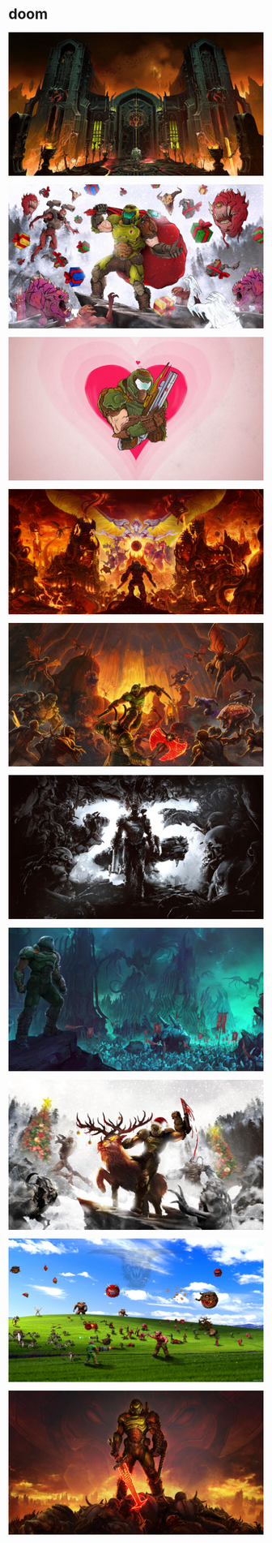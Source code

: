 # doom

<a href="Doom-Eternal_Hellgate_Wallpaper_1920x1080-01.jpg"><img alt="Doom-Eternal_Hellgate_Wallpaper_1920x1080-01" src="Doom-Eternal_Hellgate_Wallpaper_1920x1080-01.jpg"></a>

<a href="DE_Holiday_Wallpaper_FULL-SIZE.jpg"><img alt="DE_Holiday_Wallpaper_FULL-SIZE" src="DE_Holiday_Wallpaper_FULL-SIZE.jpg"></a>

<a href="DOOM_VALENTINE_WALLPAPER_1920x1080.jpg"><img alt="DOOM_VALENTINE_WALLPAPER_1920x1080" src="DOOM_VALENTINE_WALLPAPER_1920x1080.jpg"></a>

<a href="waw.jpg"><img alt="waw" src="waw.jpg"></a>

<a href="Doom-Eternal_Maurader_Wallpaper_1920x1080-01.jpg"><img alt="Doom-Eternal_Maurader_Wallpaper_1920x1080-01" src="Doom-Eternal_Maurader_Wallpaper_1920x1080-01.jpg"></a>

<a href="DOOM-25thAnniversary_wallpaper_1920x1080-01.jpg"><img alt="DOOM-25thAnniversary_wallpaper_1920x1080-01" src="DOOM-25thAnniversary_wallpaper_1920x1080-01.jpg"></a>

<a href="Doom-Eternal_Slayer_Army_Wallpaper_1920x1080-01.jpg"><img alt="Doom-Eternal_Slayer_Army_Wallpaper_1920x1080-01" src="Doom-Eternal_Slayer_Army_Wallpaper_1920x1080-01.jpg"></a>

<a href="Christmas.jpg"><img alt="Christmas" src="Christmas.jpg"></a>

<a href="windows.png"><img alt="windows" src="windows.png"></a>

<a href="The_DOOM_Slayer_Wallpaper_1920x1080.jpg"><img alt="The_DOOM_Slayer_Wallpaper_1920x1080" src="The_DOOM_Slayer_Wallpaper_1920x1080.jpg"></a>

